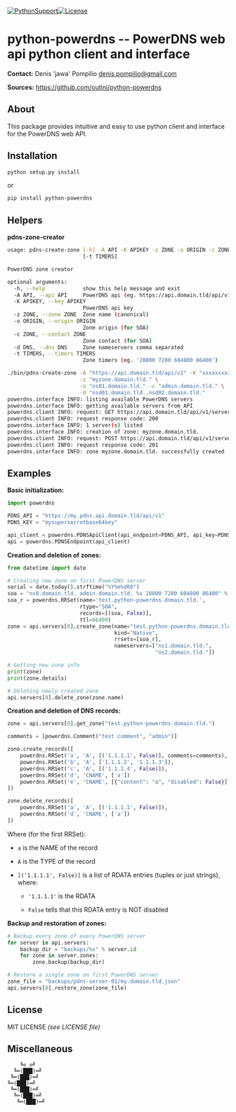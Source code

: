 [![PythonSupport][1]][1l][![License][2]][2l]

# python-powerdns -- PowerDNS web api python client and interface

**Contact:** Denis 'jawa' Pompilio <denis.pompilio@gmail.com>

**Sources:** https://github.com/outini/python-powerdns

## About

This package provides intuitive and easy to use python client and interface
for the PowerDNS web API.

## Installation

```bash
python setup.py install
```
or
```bash
pip install python-powerdns
```

## Helpers

**pdns-zone-creator**
```bash
usage: pdns-create-zone [-h] -A API -K APIKEY -z ZONE -o ORIGIN -c ZONE -d DNS
                        [-t TIMERS]

PowerDNS zone creator

optional arguments:
  -h, --help            show this help message and exit
  -A API, --api API     PowerDNS api (eg. https://api.domain.tld/api/v1
  -K APIKEY, --key APIKEY
                        PowerDNS api key
  -z ZONE, --zone ZONE  Zone name (canonical)
  -o ORIGIN, --origin ORIGIN
                        Zone origin (for SOA)
  -c ZONE, --contact ZONE
                        Zone contact (for SOA)
  -d DNS, --dns DNS     Zone nameservers comma separated
  -t TIMERS, --timers TIMERS
                        Zone timers (eg. '28800 7200 604800 86400')
```
```bash
./bin/pdns-create-zone -A "https://api.domain.tld/api/v1" -K "xxxxxxxxx" \
                       -z "myzone.domain.tld." \
                       -o "ns01.domain.tld." -c "admin.domain.tld." \
                       -d "nsd01.domain.tld.,nsd02.domain.tld."
powerdns.interface INFO: listing available PowerDNS servers
powerdns.interface INFO: getting available servers from API
powerdns.client INFO: request: GET https://api.domain.tld/api/v1/servers
powerdns.client INFO: request response code: 200
powerdns.interface INFO: 1 server(s) listed
powerdns.interface INFO: creation of zone: myzone.domain.tld.
powerdns.client INFO: request: POST https://api.domain.tld/api/v1/servers/localhost/zones
powerdns.client INFO: request response code: 201
powerdns.interface INFO: zone myzone.domain.tld. successfully created
```

## Examples

**Basic initialization:**
```python
import powerdns

PDNS_API = "https://my.pdns.api.domain.tld/api/v1"
PDNS_KEY = "mysupersecretbase64key"

api_client = powerdns.PDNSApiClient(api_endpoint=PDNS_API, api_key=PDNS_KEY)
api = powerdns.PDNSEndpoint(api_client)
```

**Creation and deletion of zones:**
```python
from datetime import date

# Creating new zone on first PowerDNS server
serial = date.today().strftime("%Y%m%d00")
soa = "ns0.domain.tld. admin.domain.tld. %s 28800 7200 604800 86400" % serial
soa_r = powerdns.RRSet(name='test.python-powerdns.domain.tld.',
                       rtype="SOA",
                       records=[(soa, False)],
                       ttl=86400)
zone = api.servers[0].create_zone(name="test.python-powerdns.domain.tld.",
                                  kind="Native",
                                  rrsets=[soa_r],
                                  nameservers=["ns1.domain.tld.",
                                               "ns2.domain.tld."])

# Getting new zone info
print(zone)
print(zone.details)

# Deleting newly created zone
api.servers[0].delete_zone(zone.name)
```

**Creation and deletion of DNS records:**
```python
zone = api.servers[0].get_zone("test.python-powerdns.domain.tld.")

comments = [powerdns.Comment("test comment", "admin")]

zone.create_records([
    powerdns.RRSet('a', 'A', [('1.1.1.1', False)], comments=comments),
    powerdns.RRSet('b', 'A', ['1.1.1.2', '1.1.1.3']),
    powerdns.RRSet('c', 'A', [('1.1.1.4', False)]),
    powerdns.RRSet('d', 'CNAME', ['a'])
    powerdns.RRSet('e', 'CNAME', [{"content": "a", "disabled": False}])
])

zone.delete_records([
    powerdns.RRSet('a', 'A', [('1.1.1.1', False)]),
    powerdns.RRSet('d', 'CNAME', ['a'])
])
```

Where (for the first RRSet):

  * `a` is the NAME of the record

  * `A` is the TYPE of the record

  * `[('1.1.1.1', False)]` is a list of RDATA entries (tuples or just strings),
where:

    * `'1.1.1.1'` is the RDATA

    * `False` tells that this RDATA entry is NOT disabled

**Backup and restoration of zones:**
```python
# Backup every zone of every PowerDNS server
for server in api.servers:
    backup_dir = "backups/%s" % server.id
    for zone in server.zones:
        zone.backup(backup_dir)

# Restore a single zone on first PowerDNS server
zone_file = "backups/pdns-server-01/my.domain.tld.json"
api.servers[0].restore_zone(zone_file)
```

## License

MIT LICENSE *(see LICENSE file)*

## Miscellaneous

```
    ╚⊙ ⊙╝
  ╚═(███)═╝
 ╚═(███)═╝
╚═(███)═╝
 ╚═(███)═╝
  ╚═(███)═╝
   ╚═(███)═╝
```

[1]: https://img.shields.io/badge/python-2.7,3.4+-blue.svg
[1l]: https://github.com/outini/python-powerdns
[2]: https://img.shields.io/badge/license-MIT-blue.svg
[2l]: https://github.com/outini/python-powerdns
